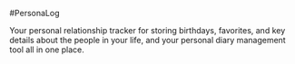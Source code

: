 #PersonaLog

Your personal relationship tracker for storing birthdays, favorites, and key details about the people in your life,  and your personal diary management tool all in one place.
